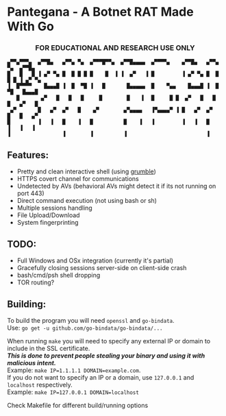 # Pantegana - A Botnet RAT Made With Go
### <center>FOR EDUCATIONAL AND RESEARCH USE ONLY</center>  

    ▄▀▀▄▀▀▀▄  ▄▀▀█▄   ▄▀▀▄ ▀▄  ▄▀▀▀█▀▀▄  ▄▀▀█▄▄▄▄  ▄▀▀▀▀▄    ▄▀▀█▄   ▄▀▀▄ ▀▄  ▄▀▀█▄
    █   █   █ ▐ ▄▀ ▀▄ █  █ █ █ █    █  ▐ ▐  ▄▀   ▐ █         ▐ ▄▀ ▀▄ █  █ █ █ ▐ ▄▀ ▀▄
    ▐  █▀▀▀▀    █▄▄▄█ ▐  █  ▀█ ▐   █       █▄▄▄▄▄  █    ▀▄▄    █▄▄▄█ ▐  █  ▀█   █▄▄▄█
       █       ▄▀   █   █   █     █        █    ▌  █     █ █  ▄▀   █   █   █   ▄▀   █
     ▄▀       █   ▄▀  ▄▀   █    ▄▀        ▄▀▄▄▄▄   ▐▀▄▄▄▄▀ ▐ █   ▄▀  ▄▀   █   █   ▄▀
    █         ▐   ▐   █    ▐   █          █    ▐   ▐         ▐   ▐   █    ▐   ▐   ▐ 
    ▐                 ▐        ▐          ▐                          ▐

## Features:
 - Pretty and clean interactive shell (using <a href="https://github.com/desertbit/grumble" target="_blank">grumble</a>)
 - HTTPS covert channel for communications
 - Undetected by AVs (behavioral AVs might detect it if its not running on port 443)
 - Direct command execution (not using bash or sh)
 - Multiple sessions handling
 - File Upload/Download
 - System fingerprinting

## TODO:
 - Full Windows and OSx integration (currently it's partial)
 - Gracefully closing sessions server-side on client-side crash
 - bash/cmd/psh shell dropping
 - TOR routing?

## Building:
To build the program you will need `openssl` and `go-bindata`.  
Use: `go get -u github.com/go-bindata/go-bindata/...`  

When running `make` you will need to specify any external IP or domain to include in the SSL certificate.  
***This is done to prevent people stealing your binary and using it with malicious intent.***  
Example: `make IP=1.1.1.1 DOMAIN=example.com`.  
If you do not want to specify an IP or a domain, use `127.0.0.1` and `localhost` respectively.  
Example: `make IP=127.0.0.1 DOMAIN=localhost`    

Check Makefile for different build/running options
